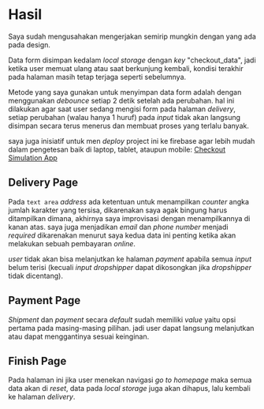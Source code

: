 # Hasil

Saya sudah mengusahakan mengerjakan semirip mungkin dengan yang ada pada design.

Data form disimpan kedalam _local storage_ dengan _key_ "checkout_data", jadi ketika user memuat ulang atau saat berkunjung kembali, kondisi terakhir pada halaman masih tetap terjaga seperti sebelumnya.

Metode yang saya gunakan untuk menyimpan data form adalah dengan menggunakan _debounce_ setiap 2 detik setelah ada perubahan. hal ini dilakukan agar saat user sedang mengisi form pada halaman _delivery_, setiap perubahan (walau hanya 1 huruf) pada _input_ tidak akan langsung disimpan secara terus menerus dan membuat proses yang terlalu banyak.

saya juga inisiatif untuk men _deploy_ project ini ke firebase agar lebih mudah dalam pengetesan baik di laptop, tablet, ataupun mobile:
[Checkout Simulation App](https://checkout-simulation.web.app/)

## Delivery Page

Pada `text area` _address_ ada ketentuan untuk menampilkan _counter_ angka jumlah karakter yang tersisa, dikarenakan saya agak bingung harus ditampilkan dimana, akhirnya saya improvisasi dengan menampilkannya di kanan atas. saya juga menjadikan _email_ dan _phone number_ menjadi _required_ dikarenakan menurut saya kedua data ini penting ketika akan melakukan sebuah pembayaran _online_.

_user_ tidak akan bisa melanjutkan ke halaman _payment_ apabila semua _input_ belum terisi (kecuali _input_ _dropshipper_ dapat dikosongkan jika _dropshipper_ tidak dicentang).

## Payment Page

_Shipment_ dan _payment_ secara _default_ sudah memiliki _value_ yaitu opsi pertama pada masing-masing pilihan. jadi user dapat langsung melanjutkan atau dapat menggantinya sesuai keinginan.

## Finish Page

Pada halaman ini jika user menekan navigasi _go to homepage_ maka semua data akan di _reset_, data pada _local storage_ juga akan dihapus, lalu kembali ke halaman _delivery_.
